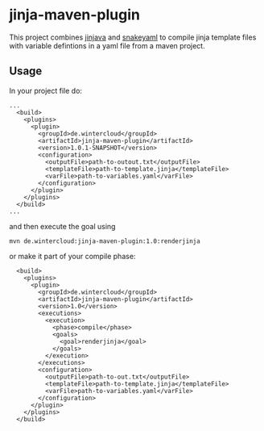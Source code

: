 # jinja-maven-plugin

This project combines [jinjava](https://github.com/HubSpot/jinjava) and [snakeyaml](https://bitbucket.org/asomov/snakeyaml) to compile jinja template files with variable defintions in a yaml file from a maven project.

## Usage

In your project file do:

```
...
  <build>
    <plugins>
      <plugin>
        <groupId>de.wintercloud</groupId>
        <artifactId>jinja-maven-plugin</artifactId>
        <version>1.0.1-SNAPSHOT</version>
        <configuration>
          <outputFile>path-to-outout.txt</outputFile>
          <templateFile>path-to-template.jinja</templateFile>
          <varFile>path-to-variables.yaml</varFile>
        </configuration>
      </plugin>
    </plugins>
  </build>
...
```

and then execute the goal using

```
mvn de.wintercloud:jinja-maven-plugin:1.0:renderjinja
```

or make it part of your compile phase:

```
  <build>
    <plugins>
      <plugin>
        <groupId>de.wintercloud</groupId>
        <artifactId>jinja-maven-plugin</artifactId>
        <version>1.0</version>
        <executions>
          <execution>
            <phase>compile</phase>
            <goals>
              <goal>renderjinja</goal>
            </goals>
          </execution>
        </executions>
        <configuration>
          <outputFile>path-to-out.txt</outputFile>
          <templateFile>path-to-template.jinja</templateFile>
          <varFile>path-to-variables.yaml</varFile>
        </configuration>
      </plugin>
    </plugins>
  </build>
```
